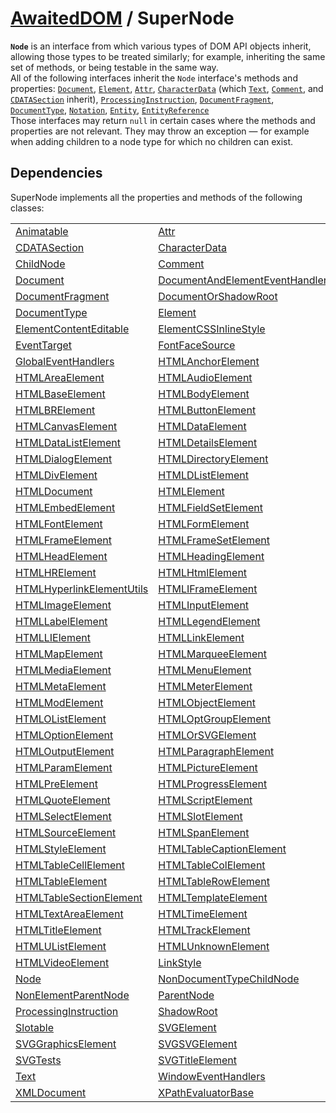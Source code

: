# [AwaitedDOM](/docs/basic-interfaces/awaited-dom) <span>/</span> SuperNode

<div class='overview'><span class="seoSummary"><strong><code>Node</code></strong> is an interface from which various types of DOM API objects inherit, allowing those types to be treated similarly; for example, inheriting the same set of methods, or being testable in the same way.</span></div>

<div class='overview'>All of the following interfaces inherit the <code>Node</code> interface's methods and properties: <a href="/en-US/docs/Web/API/Document" title="The Document interface represents any web page loaded in the browser and serves as an entry point into the web page's content, which is the DOM tree."><code>Document</code></a>, <a href="/en-US/docs/Web/API/Element" title="Element is the most general base class from which all element objects (i.e. objects that represent elements) in a Document inherit. It only has methods and properties common to all kinds of elements. More specific classes inherit from Element."><code>Element</code></a>, <a href="/en-US/docs/Web/API/Attr" title="The Attr interface represents one of a DOM element's attributes as an object. In most DOM methods, you will directly retrieve the attribute as a string (e.g., Element.getAttribute()), but certain functions (e.g., Element.getAttributeNode()) or means of iterating return Attr types."><code>Attr</code></a>, <a href="/en-US/docs/Web/API/CharacterData" title="The CharacterData abstract interface represents a Node object that contains characters. This is an abstract interface, meaning there aren't any object of type CharacterData: it is implemented by other interfaces, like Text, Comment, or ProcessingInstruction which aren't abstract."><code>CharacterData</code></a> (which <a href="/en-US/docs/Web/API/Text" title="The Text interface represents the textual content of Element or Attr. If an element has no markup within its content, it has a single child implementing Text that contains the element's text. However, if the element contains markup, it is parsed into information items and Text nodes that form its children."><code>Text</code></a>, <a href="/en-US/docs/Web/API/Comment" title="The Comment interface represents textual notations within markup; although it is generally not visually shown, such comments are available to be read in the source view."><code>Comment</code></a>, and <a href="/en-US/docs/Web/API/CDATASection" title="The CDATASection interface represents a CDATA section that can be used within XML to include extended portions of unescaped text. The symbols < and &amp; don’t need escaping as they normally do when inside a CDATA section."><code>CDATASection</code></a> inherit), <a href="/en-US/docs/Web/API/ProcessingInstruction" title="The ProcessingInstruction interface represents a processing instruction; that is, a Node which embeds an instruction targeting a specific application but that can be ignored by any other applications which don't recognize the instruction."><code>ProcessingInstruction</code></a>, <a href="/en-US/docs/Web/API/DocumentFragment" title="The DocumentFragment interface represents a minimal document object that has no parent. It is used as a lightweight version of Document that stores a segment of a document structure comprised of nodes just like a standard document."><code>DocumentFragment</code></a>, <a href="/en-US/docs/Web/API/DocumentType" title="The DocumentType interface represents a Node containing a doctype."><code>DocumentType</code></a>, <a href="/en-US/docs/Web/API/Notation" title="Represents a DTD notation (read-only). May declare format of an unparsed entity or formally declare the document's processing instruction targets. Inherits methods and properties from Node. Its nodeName is the notation name. Has no parent."><code>Notation</code></a>, <a class="new" href="/en-US/docs/Web/API/Entity" rel="nofollow" title="The documentation about this has not yet been written; please consider contributing!"><code>Entity</code></a>, <a class="new" href="/en-US/docs/Web/API/EntityReference" rel="nofollow" title="The documentation about this has not yet been written; please consider contributing!"><code>EntityReference</code></a></div>

<div class='overview'>Those interfaces may return <code>null</code> in certain cases where the methods and properties are not relevant. They may throw an exception — for example when adding children to a node type for which no children can exist.</div>

## Dependencies


SuperNode implements all the properties and methods of the following classes:

 |   |   | 
 | --- | --- | 
 | [Animatable](./animatable) | [Attr](./attr)
[CDATASection](./cdata-section) | [CharacterData](./character-data)
[ChildNode](./child-node) | [Comment](./comment)
[Document](./document) | [DocumentAndElementEventHandlers](./document-and-element-event-handlers)
[DocumentFragment](./document-fragment) | [DocumentOrShadowRoot](./document-or-shadow-root)
[DocumentType](./document-type) | [Element](./element)
[ElementContentEditable](./element-content-editable) | [ElementCSSInlineStyle](./element-css-inline-style)
[EventTarget](./event-target) | [FontFaceSource](./font-face-source)
[GlobalEventHandlers](./global-event-handlers) | [HTMLAnchorElement](./html-anchor-element)
[HTMLAreaElement](./html-area-element) | [HTMLAudioElement](./html-audio-element)
[HTMLBaseElement](./html-base-element) | [HTMLBodyElement](./html-body-element)
[HTMLBRElement](./htmlbr-element) | [HTMLButtonElement](./html-button-element)
[HTMLCanvasElement](./html-canvas-element) | [HTMLDataElement](./html-data-element)
[HTMLDataListElement](./html-data-list-element) | [HTMLDetailsElement](./html-details-element)
[HTMLDialogElement](./html-dialog-element) | [HTMLDirectoryElement](./html-directory-element)
[HTMLDivElement](./html-div-element) | [HTMLDListElement](./htmld-list-element)
[HTMLDocument](./html-document) | [HTMLElement](./html-element)
[HTMLEmbedElement](./html-embed-element) | [HTMLFieldSetElement](./html-field-set-element)
[HTMLFontElement](./html-font-element) | [HTMLFormElement](./html-form-element)
[HTMLFrameElement](./html-frame-element) | [HTMLFrameSetElement](./html-frame-set-element)
[HTMLHeadElement](./html-head-element) | [HTMLHeadingElement](./html-heading-element)
[HTMLHRElement](./htmlhr-element) | [HTMLHtmlElement](./html-html-element)
[HTMLHyperlinkElementUtils](./html-hyperlink-element-utils) | [HTMLIFrameElement](./htmli-frame-element)
[HTMLImageElement](./html-image-element) | [HTMLInputElement](./html-input-element)
[HTMLLabelElement](./html-label-element) | [HTMLLegendElement](./html-legend-element)
[HTMLLIElement](./htmlli-element) | [HTMLLinkElement](./html-link-element)
[HTMLMapElement](./html-map-element) | [HTMLMarqueeElement](./html-marquee-element)
[HTMLMediaElement](./html-media-element) | [HTMLMenuElement](./html-menu-element)
[HTMLMetaElement](./html-meta-element) | [HTMLMeterElement](./html-meter-element)
[HTMLModElement](./html-mod-element) | [HTMLObjectElement](./html-object-element)
[HTMLOListElement](./htmlo-list-element) | [HTMLOptGroupElement](./html-opt-group-element)
[HTMLOptionElement](./html-option-element) | [HTMLOrSVGElement](./html-or-svg-element)
[HTMLOutputElement](./html-output-element) | [HTMLParagraphElement](./html-paragraph-element)
[HTMLParamElement](./html-param-element) | [HTMLPictureElement](./html-picture-element)
[HTMLPreElement](./html-pre-element) | [HTMLProgressElement](./html-progress-element)
[HTMLQuoteElement](./html-quote-element) | [HTMLScriptElement](./html-script-element)
[HTMLSelectElement](./html-select-element) | [HTMLSlotElement](./html-slot-element)
[HTMLSourceElement](./html-source-element) | [HTMLSpanElement](./html-span-element)
[HTMLStyleElement](./html-style-element) | [HTMLTableCaptionElement](./html-table-caption-element)
[HTMLTableCellElement](./html-table-cell-element) | [HTMLTableColElement](./html-table-col-element)
[HTMLTableElement](./html-table-element) | [HTMLTableRowElement](./html-table-row-element)
[HTMLTableSectionElement](./html-table-section-element) | [HTMLTemplateElement](./html-template-element)
[HTMLTextAreaElement](./html-text-area-element) | [HTMLTimeElement](./html-time-element)
[HTMLTitleElement](./html-title-element) | [HTMLTrackElement](./html-track-element)
[HTMLUListElement](./htmlu-list-element) | [HTMLUnknownElement](./html-unknown-element)
[HTMLVideoElement](./html-video-element) | [LinkStyle](./link-style)
[Node](./node) | [NonDocumentTypeChildNode](./non-document-type-child-node)
[NonElementParentNode](./non-element-parent-node) | [ParentNode](./parent-node)
[ProcessingInstruction](./processing-instruction) | [ShadowRoot](./shadow-root)
[Slotable](./slotable) | [SVGElement](./svg-element)
[SVGGraphicsElement](./svg-graphics-element) | [SVGSVGElement](./svgsvg-element)
[SVGTests](./svg-tests) | [SVGTitleElement](./svg-title-element)
[Text](./text) | [WindowEventHandlers](./window-event-handlers)
[XMLDocument](./xml-document) | [XPathEvaluatorBase](./x-path-evaluator-base) | 
